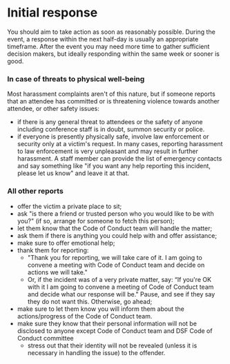 # Initial response

You should aim to take action as soon as reasonably possible. During the event, a response within the next half-day is usually an appropriate timeframe. After the event you may need more time to gather sufficient decision makers, but ideally responding within the same week or sooner is good.

### In case of threats to physical well-being
Most harassment complaints aren't of this nature, but if someone reports that an attendee has committed or is threatening violence towards another attendee, or other safety issues:
- if there is any general threat to attendees or the safety of anyone including conference staff is in doubt, summon security or police.
- if everyone is presently physically safe, involve law enforcement or security only at a victim's request. In many cases, reporting harassment to law enforcement is very unpleasant and may result in further harassment. A staff member can provide the list of emergency contacts and say something like "if you want any help reporting this incident, please let us know" and leave it at that.

### All other reports
- offer the victim a private place to sit;
- ask "is there a friend or trusted person who you would like to be with you?" (if so, arrange for someone to fetch this person);
- let them know that the Code of Conduct team will handle the matter;
- ask them if there is anything you could help with and offer assistance;
- make sure to offer emotional help;
- thank them for reporting: 
  - "Thank you for reporting, we will take care of it. I am going to convene a meeting with Code of Conduct team and decide on actions we will take."
  - Or, if the incident was of a very private matter, say: “If you're OK with it I am going to convene a meeting of Code of Conduct team and decide what our response will be." Pause, and see if they say they do not want this. Otherwise, go ahead; 
- make sure to let them know you will inform them about the actions/progress of the Code of Conduct team.
- make sure they know that their personal information will not be disclosed to anyone except Code of Conduct team and DSF Code of Conduct committee
  - stress out that their identity will not be revealed (unless it is necessary in handling the issue) to the offender.